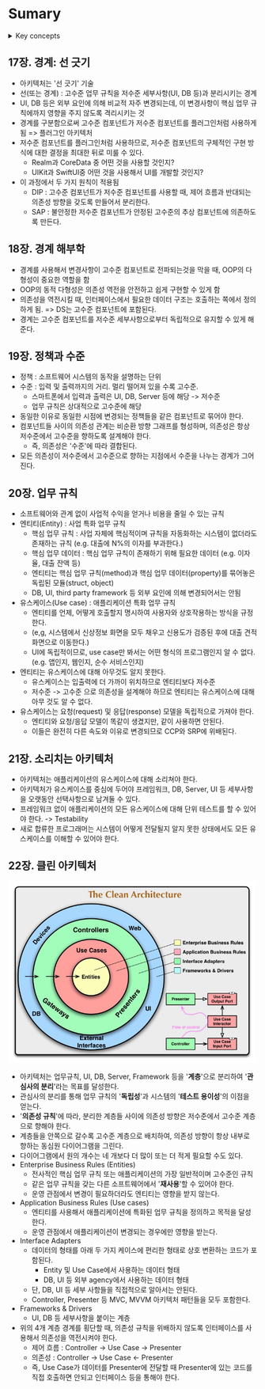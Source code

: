 # Sumary

<details>
<summary>Key concepts</summary>

## Keywords

### Object Design Principle

- SRP(Single Responsibility Principle)
  - 객체는 하나의 actor에 의해서만 변경되어야 한다.
  - 서로 다른 속도와 이유로 변경되는 행위를 분리해야 한다.
- OCP(Open Close Principle)
  - 확장에 열려있고 변경에 닫혀 있어야 한다.
  - 기존 코드를 수정하기보다 새로운 객체로 교체할 수 있는 확장성을 가져야 한다.
- LSP(Liskov Subsitution Principle)
  - 어떤 하위 타입으로도 치환할 수 있어야 한다.
- ISP(Interface Segregation Principle)
  - 실제로 사용하지 않는 것에 의존하지 않도록 인터페이스로 분리해야 한다.
- DIP(Dependency Inversion Principle)
  - 구체 컴포넌트가 항상 추상 컴포넌트에 의존하도록 의존성 방향을 제어 흐름에 역전시켜야 한다.

### Component Cohesion

- REP(Reuse/Release Equivalence Principle)
  - 재사용 단위는 릴리스 단위와 같다.
  - 단일 컴포넌트는 응집성 높은 클래스와 모듈로 구성되어야 한다.
- CCP(Common Closure Principle)
  - 동일한 이유로 동일한 시점에 변경되는 클래스를 같은 컴포넌트로 묶는다.
  - 서로 다른 시점에 다른 이유로 변경되는 클래스는 다른 컴포넌트로 분리한다.
- CRP(Common Reuse Principle)
  - 필요하지 않는 것에 의존하지 않아야 한다.
  - 같이 재사용되는 경향이 있는 클래스와 모듈을 같은 컴포넌트에 포함해야 한다.

### Component Coupling

- ADP(Acyclic Dependencies Principle)
  - 의존성 그래프가 순환하지 않도록 설계하라
  - 순환이 발생하면 의존성을 끊을 수 없고, 순환을 만드는 컴포넌트들이 하나의 거대한 컴포넌트가 되어 유지보수를 어렵게 만든다.
  - DIP를 사용하는 등 순환을 끊어야 한다.
- SDP(Stable Dependencies Principle)
  - 더 안정된 방향으로 의존하라
  - 안정된 컴포넌트 : 불안정성 `I = out / (in + out)`에 대해 `I = 0`인 컴포넌트
  - Out이 0이다 == 다른 컴포넌트에 의존하지 않는다 == 외부 요소에 의해 변경되지 않는다 == 안정되었다.
- SAP(Stable Abstractions Principle)
  - 컴포넌트는 안정된 정도만큼만 추상화되어야 한다.
  - 추상화 정도 `A = Na / Nc`에 대해 `I`와 `A` 사이에 주계열 그래프가 형성된다.
  - 주계열로부터의 거리 `D = |A + I - 1|`에 대해 `D`가 0에 가까울 수록 이상적이다.
- SDP와 SAP : **안정된 컴포넌트는 추상 컴포넌트여야 한다고 말하며, 항상 추상 컴포넌트에 의존해야 한다.**

### 비교

- SRP와 CCP : 동일한 시점에 동일한 이유로 변경되는 것들을 하나로 묶어라
  - SRP : 서로 다른 이유로 변경되는 메서드를 서로 다른 클래스로 분리하라
  - CCP : 서로 다른 이유로 변경되는 클래스를 서로 다른 컴포넌트로 분리하라
- ISP와 CRP : 필요하지 않은 것에 의존하지 말라
  - ISP : 사용하지 않는 메서드가 있는 클래스에 의존하지 말아라
  - CRP : 사용하지 않는 클래스가 있는 컴포넌트에 의존하지 말아라

</details>

## 17장. 경계: 선 긋기

- 아키텍처는 '선 긋기' 기술
- 선(또는 경계) : 고수준 업무 규칙을 저수준 세부사항(UI, DB 등)과 분리시키는 경계
- UI, DB 등은 외부 요인에 의해 비교적 자주 변경되는데, 이 변경사항이 핵심 업무 규칙에까지 영향을 주지 않도록 격리시키는 것
- 경계를 구분함으로써 고수준 컴포넌트가 저수준 컴포넌트를 플러그인처럼 사용하게 됨 => 플러그인 아키텍처
- 저수준 컴포넌트를 플러그인처럼 사용하므로, 저수준 컴포넌트의 구체적인 구현 방식에 대한 결정을 최대한 뒤로 미룰 수 있다. 
  - Realm과 CoreData 중 어떤 것을 사용할 것인지?
  - UIKit과 SwiftUI중 어떤 것을 사용해서 UI를 개발할 것인지?
- 이 과정에서 두 가지 원칙이 적용됨
  - DIP : 고수준 컴포넌트가 저수준 컴포넌트를 사용할 때, 제어 흐름과 반대되는 의존성 방향을 갖도록 만들어서 분리한다.
  - SAP : 불안정한 저수준 컴포넌트가 안정된 고수준의 추상 컴포넌트에 의존하도록 만든다.

## 18장. 경계 해부학

- 경계를 사용해서 변경사항이 고수준 컴포넌트로 전파되는것을 막을 때, OOP의 다형성이 중요한 역할을 함
- OOP의 동적 다형성은 의존성 역전을 안전하고 쉽게 구현할 수 있게 함
- 의존성을 역전시킬 때, 인터페이스에서 필요한 데이터 구조는 호출하는 쪽에서 정의하게 됨. => DS는 고수준 컴포넌트에 포함된다.
- 경계는 고수준 컴포넌트를 저수준 세부사항으로부터 독립적으로 유지할 수 있게 해 준다.

## 19장. 정책과 수준

- 정책 : 소프트웨어 시스템의 동작을 설명하는 단위
- 수준 : 입력 및 출력까지의 거리. 멀리 떨어져 있을 수록 고수준.
  - 스마트폰에서 입력과 출력은 UI, DB, Server 등에 해당 -> 저수준
  - 업무 규칙은 상대적으로 고수준에 해당
- 동일한 이유로 동일한 시점에 변경되는 정책들을 같은 컴포넌트로 묶어야 한다.
- 컴포넌트들 사이의 의존성 관계는 비순환 방향 그래프를 형성하며, 의존성은 항상 저수준에서 고수준을 향하도록 설계해야 한다.
  - 즉, 의존성은 '수준'에 따라 결합된다.
- 모든 의존성이 저수준에서 고수준으로 향하는 지점에서 수준을 나누는 경계가 그어진다.

## 20장. 업무 규칙

- 소프트웨어와 관계 없이 사업적 수익을 얻거나 비용을 줄일 수 있는 규칙
- 엔티티(Entity) : 사업 특화 업무 규칙
  - 핵심 업무 규칙 : 사업 자체에 핵심적이며 규칙을 자동화하는 시스템이 없더라도 존재하는 규칙 (e.g. 대출에 N%의 이자를 부과한다.)
  - 핵심 업무 데이터 : 핵심 업무 규칙이 존재하기 위해 필요한 데이터 (e.g. 이자율, 대출 잔액 등)
  - 엔티티는 핵심 업무 규칙(method)과 핵심 업무 데이터(property)를 묶어놓은 독립된 모듈(struct, object)
  - DB, UI, third party framework 등 외부 요인에 의해 변경되어서는 안됨
- 유스케이스(Use case) : 애플리케이션 특화 업무 규칙
  - 엔티티를 언제, 어떻게 호출할지 명시하여 사용자와 상호작용하는 방식을 규정한다.
  - (e,g, 시스템에서 신상정보 화면을 모두 채우고 신용도가 검증된 후에 대출 견적 화면으로 이동한다.)
  - UI에 독립적이므로, use case만 봐서는 어떤 형식의 프로그램인지 알 수 없다. (e.g. 앱인지, 웹인지, 순수 서비스인지)
- 엔티티는 유스케이스에 대해 아무것도 알지 못한다.
  - 유스케이스는 입출력에 더 가까이 위치하므로 엔티티보다 저수준
  - 저수준 -> 고수준 으로 의존성을 설계해야 하므로 엔티티는 유스케이스에 대해 아무 것도 알 수 없다.
- 유스케이스는 요청(request) 및 응답(response) 모델을 독립적으로 가져야 한다.
  - 엔티티와 요청/응답 모델이 똑같이 생겼지만, 같이 사용하면 안된다.
  - 이들은 완전히 다른 속도와 이유로 변경되므로 CCP와 SRP에 위배된다.

## 21장. 소리치는 아키텍처

- 아키텍처는 애플리케이션의 유스케이스에 대해 소리쳐야 한다.
- 아키텍처가 유스케이스를 중심에 두어야 프레임워크, DB, Server, UI 등 세부사항을 오랫동안 선택사항으로 남겨둘 수 있다.
- 프레임워크 없이 애플리케이션의 모든 유스케이스에 대해 단위 테스트를 할 수 있어야 한다. -> Testability
- 새로 합류한 프로그래머는 시스템이 어떻게 전달될지 알지 못한 상태에서도 모든 유스케이스를 이해할 수 있어야 한다.

## 22장. 클린 아키텍처

<img src="img/clean-architecture.jpeg" width="500">

- 아키텍처는 업무규칙, UI, DB, Server, Framework 등을 '**계층**'으로 분리하여 '**관심사의 분리**'라는 목표를 달성한다.
- 관심사의 분리를 통해 업무 규칙의 '**독립성**'과 시스템의 '**테스트 용이성**'의 이점을 얻는다.
- '**의존성 규칙**'에 따라, 분리한 계층들 사이에 의존성 방향은 저수준에서 고수준 계층으로 향해야 한다.
- 계층들을 안쪽으로 갈수록 고수준 계층으로 배치하여, 의존성 방향이 항상 내부로 향하는 동심원 다이어그램을 그린다.
- 다이어그램에서 원의 개수는 네 개보다 더 많이 또는 더 적게 필요할 수도 있다.
- Enterprise Business Rules (Entities)
  - 전사적인 핵심 업무 규칙 또는 애플리케이션의 가장 일반적이며 고수준인 규칙
  - 같은 업무 규칙을 갖는 다른 소프트웨어에서 '**재사용**'할 수 있어야 한다.
  - 운영 관점에서 변경이 필요하더라도 엔티티는 영향을 받지 않는다.
- Application Business Rules (Use cases)
  - 엔티티를 사용해서 애플리케이션에 특화된 업무 규칙을 정의하고 목적을 달성한다.
  - 운영 관점에서 애플리케이션이 변경되는 경우에만 영향을 받는다.
- Interface Adapters
  - 데이터의 형태를 아래 두 가지 케이스에 편리한 형태로 상호 변환하는 코드가 포함된다.
      - Entity 및 Use Case에서 사용하는 데이터 형태
      - DB, UI 등 외부 agency에서 사용하는 데이터 형태
  - 단, DB, UI 등 세부 사항들을 직접적으로 알아서는 안된다.
  - Controller, Presenter 등 MVC, MVVM 아키텍처 패턴들을 모두 포함한다.
- Frameworks & Drivers
  - UI, DB 등 세부사항을 붙이는 계층
- 위의 4개 계층 경계를 횡단할 때, 의존성 규칙을 위배하지 않도록 인터페이스를 사용해서 의존성을 역전시켜야 한다.
  - 제어 흐름 : Controller -> Use Case -> Presenter
  - 의존성 : Controller -> Use Case <- Presenter
  - 즉, Use Case가 데이터를 Presenter에 전달할 때 Presenter에 있는 코드를 직접 호출하면 안되고 인터페이스 등을 통해야 한다.